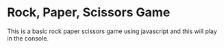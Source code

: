 # Rock, Paper, Scissors Game
This is a basic rock paper scissors game using javascript and this will play in the console. 